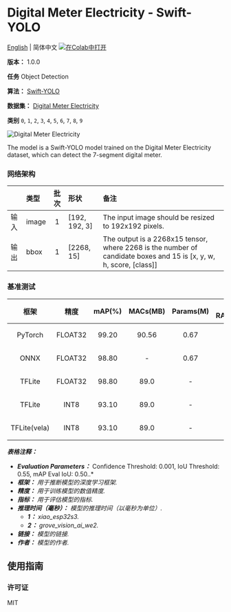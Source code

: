# Digital Meter Electricity - Swift-YOLO

[English](../en/Digital_Meter_Electricity_Swift-YOLO_192.md) | 简体中文 [![在Colab中打开](https://colab.research.google.com/assets/colab-badge.svg)](https://colab.research.google.com/github/seeed-studio/sscma-model-zoo/blob/main/notebooks/zh_CN/Digital_Meter_Electricity_Swift-YOLO_192.ipynb)

**版本：** 1.0.0

**任务** Object Detection

**算法：** [Swift-YOLO](https://github.com/Seeed-Studio/ModelAssistant/blob/main/configs/swift_yolo/swift_yolo_tiny_1xb16_300e_coco.py)

**数据集：** [Digital Meter Electricity](https://universe.roboflow.com/seeed-studio-dbk14/digital-meter-electricity)

**类别** `0`, `1`, `2`, `3`, `4`, `5`, `6`, `7`, `8`, `9`

![Digital Meter Electricity](https://files.seeedstudio.com/sscma/static/detect_meter.png)

The model is a Swift-YOLO model trained on the Digital Meter Electricity dataset, which can detect the 7-segment digital meter.

### 网络架构

|    | 类型    |  批次  | 形状            | 备注                                                                                                                 |
|:---|:------|:----:|:--------------|:-------------------------------------------------------------------------------------------------------------------|
| 输入 | image |  1   | [192, 192, 3] | The input image should be resized to 192x192 pixels.                                                               |
| 输出 | bbox  |  1   | [2268, 15]    | The output is a 2268x15 tensor, where 2268 is the number of candidate boxes and 15 is [x, y, w, h, score, [class]] |
### 基准测试

|      框架      |   精度    |  mAP(%)  |  MACs(MB)  |  Params(M)  |  Peek RAM(MB)  |    Inference(ms)    |                                                                                     下载                                                                                     |      作者      |
|:------------:|:-------:|:--------:|:----------:|:-----------:|:--------------:|:-------------------:|:--------------------------------------------------------------------------------------------------------------------------------------------------------------------------:|:------------:|
|   PyTorch    | FLOAT32 |  99.20   |   90.56    |    0.67     |       -        |          -          |       [链接](https://files.seeedstudio.com/sscma/model_zoo/detection/electricity_meter/yolov5_tiny_1xb16_300e_coco_sha1_b26cffe14038a7155315c40b49f851679a547dec.pth)        | Seeed Studio |
|     ONNX     | FLOAT32 |  98.80   |     -      |    0.67     |      1.2       |          -          |  [链接](https://files.seeedstudio.com/sscma/model_zoo/detection/electricity_meter/yolov5_tiny_1xb16_300e_coco_float32_sha1_e46a4c7183d073a5807e327d6b6d788853f2acf7.tflite)  | Seeed Studio |
|    TFLite    | FLOAT32 |  98.80   |    89.0    |      -      |      1.2       |          -          |   [链接](https://files.seeedstudio.com/sscma/model_zoo/detection/electricity_meter/yolov5_tiny_1xb16_300e_coco_int8_sha1_d670a8f8ceb3691beaa89da352c678634a29df73.tflite)    | Seeed Studio |
|    TFLite    |  INT8   |  93.10   |    89.0    |      -      |      0.35      | 691.0<sup>(1)</sup> |   [链接](https://files.seeedstudio.com/sscma/model_zoo/detection/electricity_meter/yolov5_tiny_1xb16_300e_coco_int8_sha1_d670a8f8ceb3691beaa89da352c678634a29df73.tflite)    | Seeed Studio |
| TFLite(vela) |  INT8   |  93.10   |    89.0    |      -      |      0.35      |  50<sup>(2)</sup>   | [链接](https://files.seeedstudio.com/sscma/model_zoo/detection/electricity_meter/yolov5_tiny_1xb16_300e_coco_int8_sha1_d670a8f8ceb3691beaa89da352c678634a29df73_vela.tflite) | Seeed Studio |

***表格注释：***

- ***Evaluation Parameters：***  Confidence Threshold: 0.001, IoU Threshold: 0.55, mAP Eval IoU: 0.50..*
- ***框架：** 用于推断模型的深度学习框架.*
- ***精度：** 用于训练模型的数值精度.*
- ***指标：** 用于评估模型的指标.*
- ***推理时间（毫秒）：** 模型的推理时间（以毫秒为单位）.*
  - ***1：** xiao_esp32s3.*
  - ***2：** grove_vision_ai_we2.*
- ***链接：** 模型的链接.*
- ***作者：** 模型的作者.*

## 使用指南

### 许可证

MIT

